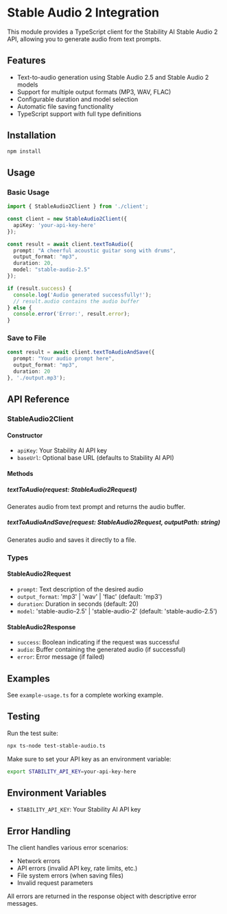 # Stable Audio 2 Integration

This module provides a TypeScript client for the Stability AI Stable Audio 2 API, allowing you to generate audio from text prompts.

## Features

- Text-to-audio generation using Stable Audio 2.5 and Stable Audio 2 models
- Support for multiple output formats (MP3, WAV, FLAC)
- Configurable duration and model selection
- Automatic file saving functionality
- TypeScript support with full type definitions

## Installation

```bash
npm install
```

## Usage

### Basic Usage

```typescript
import { StableAudio2Client } from './client';

const client = new StableAudio2Client({
  apiKey: 'your-api-key-here'
});

const result = await client.textToAudio({
  prompt: "A cheerful acoustic guitar song with drums",
  output_format: "mp3",
  duration: 20,
  model: "stable-audio-2.5"
});

if (result.success) {
  console.log('Audio generated successfully!');
  // result.audio contains the audio buffer
} else {
  console.error('Error:', result.error);
}
```

### Save to File

```typescript
const result = await client.textToAudioAndSave({
  prompt: "Your audio prompt here",
  output_format: "mp3",
  duration: 20
}, './output.mp3');
```

## API Reference

### StableAudio2Client

#### Constructor
- `apiKey`: Your Stability AI API key
- `baseUrl`: Optional base URL (defaults to Stability AI API)

#### Methods

##### textToAudio(request: StableAudio2Request)
Generates audio from text prompt and returns the audio buffer.

##### textToAudioAndSave(request: StableAudio2Request, outputPath: string)
Generates audio and saves it directly to a file.

### Types

#### StableAudio2Request
- `prompt`: Text description of the desired audio
- `output_format`: 'mp3' | 'wav' | 'flac' (default: 'mp3')
- `duration`: Duration in seconds (default: 20)
- `model`: 'stable-audio-2.5' | 'stable-audio-2' (default: 'stable-audio-2.5')

#### StableAudio2Response
- `success`: Boolean indicating if the request was successful
- `audio`: Buffer containing the generated audio (if successful)
- `error`: Error message (if failed)

## Examples

See `example-usage.ts` for a complete working example.

## Testing

Run the test suite:

```bash
npx ts-node test-stable-audio.ts
```

Make sure to set your API key as an environment variable:

```bash
export STABILITY_API_KEY=your-api-key-here
```

## Environment Variables

- `STABILITY_API_KEY`: Your Stability AI API key

## Error Handling

The client handles various error scenarios:
- Network errors
- API errors (invalid API key, rate limits, etc.)
- File system errors (when saving files)
- Invalid request parameters

All errors are returned in the response object with descriptive error messages.
